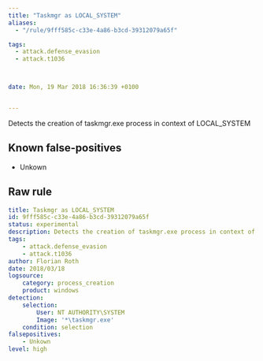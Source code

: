 ```yaml
---
title: "Taskmgr as LOCAL_SYSTEM"
aliases:
  - "/rule/9fff585c-c33e-4a86-b3cd-39312079a65f"

tags:
  - attack.defense_evasion
  - attack.t1036



date: Mon, 19 Mar 2018 16:36:39 +0100


---
```


Detects the creation of taskmgr.exe process in context of LOCAL_SYSTEM

<!--more-->


## Known false-positives

* Unkown




## Raw rule
```yaml
title: Taskmgr as LOCAL_SYSTEM
id: 9fff585c-c33e-4a86-b3cd-39312079a65f
status: experimental
description: Detects the creation of taskmgr.exe process in context of LOCAL_SYSTEM
tags:
    - attack.defense_evasion
    - attack.t1036
author: Florian Roth
date: 2018/03/18
logsource:
    category: process_creation
    product: windows
detection:
    selection:
        User: NT AUTHORITY\SYSTEM
        Image: '*\taskmgr.exe'
    condition: selection
falsepositives:
    - Unkown
level: high

```
